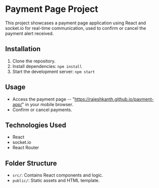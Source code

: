 # Payment Page Project

This project showcases a payment page application using React and socket.io for real-time communication, used to confirm or cancel the payment alert received.

## Installation

1. Clone the repository.
2. Install dependencies: `npm install`
3. Start the development server: `npm start`

## Usage

- Access the payment page -- "https://rajeshkanth.github.io/payment-app/" in your mobile browser.
- Confirm or cancel payments.

## Technologies Used

- React
- socket.io
- React Router

## Folder Structure

- `src/`: Contains React components and logic.
- `public/`: Static assets and HTML template.
